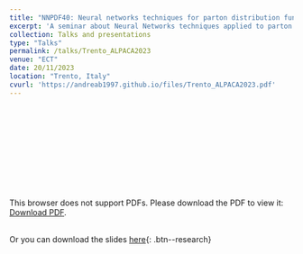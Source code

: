 ```yaml
---
title: "NNPDF40: Neural networks techniques for parton distribution functions evaluation."
excerpt: 'A seminar about Neural Networks techniques applied to parton distribution functions evaluation.'
collection: Talks and presentations
type: "Talks"
permalink: /talks/Trento_ALPACA2023
venue: "ECT"
date: 20/11/2023
location: "Trento, Italy"
cvurl: 'https://andreab1997.github.io/files/Trento_ALPACA2023.pdf'
---
```

<object data="https://andreab1997.github.io/files/Trento_ALPACA2023.pdf" type="application/pdf" width="700px" height="700px">
    <embed src="https://andreab1997.github.io/files/Trento_ALPACA2023.pdf">
        <p>This browser does not support PDFs. Please download the PDF to view it: <a href="https://andreab1997.github.io/files/Trento_ALPACA2023.pdf">Download PDF</a>.</p>
    </embed>
</object>

\
Or you can download the slides [here](https://andreab1997.github.io/files/Trento_ALPACA2023.pdf){: .btn--research}

